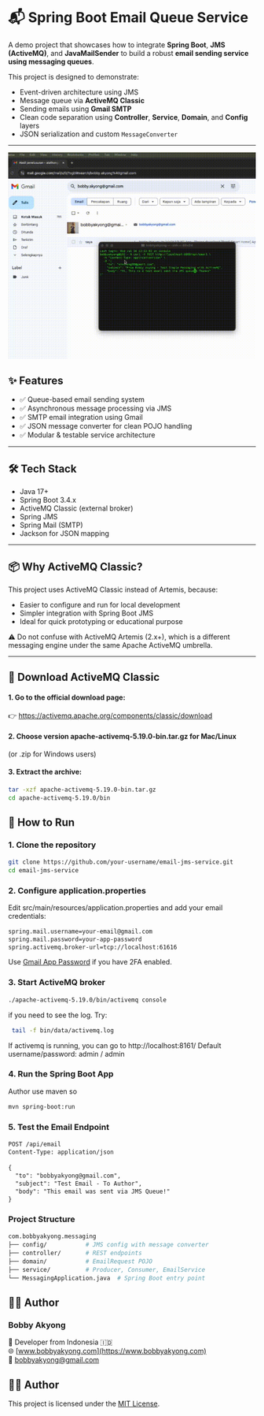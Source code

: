 # 📬 Spring Boot Email Queue Service

A demo project that showcases how to integrate **Spring Boot**, **JMS (ActiveMQ)**, and **JavaMailSender** to build a robust **email sending service using messaging queues**.

This project is designed to demonstrate:
- Event-driven architecture using JMS
- Message queue via **ActiveMQ Classic**
- Sending emails using **Gmail SMTP**
- Clean code separation using **Controller**, **Service**, **Domain**, and **Config** layers
- JSON serialization and custom `MessageConverter`

---
![Deskripsi GIF](https://github.com/akyong/Spring-Boot-Email-Queue-Service/blob/main/example.gif)

## ✨ Features

- ✅ Queue-based email sending system
- ✅ Asynchronous message processing via JMS
- ✅ SMTP email integration using Gmail
- ✅ JSON message converter for clean POJO handling
- ✅ Modular & testable service architecture

---

## 🛠️ Tech Stack

- Java 17+
- Spring Boot 3.4.x
- ActiveMQ Classic (external broker)
- Spring JMS
- Spring Mail (SMTP)
- Jackson for JSON mapping

---

## 📦 Why ActiveMQ Classic?

This project uses ActiveMQ Classic instead of Artemis, because:
- Easier to configure and run for local development
- Simpler integration with Spring Boot JMS
- Ideal for quick prototyping or educational purpose

⚠️ Do not confuse with ActiveMQ Artemis (2.x+), which is a different messaging engine under the same Apache ActiveMQ umbrella.

---

## 🔗 Download ActiveMQ Classic

#### 1. Go to the official download page:
👉 https://activemq.apache.org/components/classic/download
#### 2. Choose version apache-activemq-5.19.0-bin.tar.gz for Mac/Linux
(or .zip for Windows users)
#### 3. Extract the archive:
```bash
tar -xzf apache-activemq-5.19.0-bin.tar.gz
cd apache-activemq-5.19.0/bin

```

## 🚀 How to Run

### 1. Clone the repository

```bash
git clone https://github.com/your-username/email-jms-service.git
cd email-jms-service
```

### 2. Configure application.properties
Edit src/main/resources/application.properties and add your email credentials:
```properties
spring.mail.username=your-email@gmail.com
spring.mail.password=your-app-password
spring.activemq.broker-url=tcp://localhost:61616
```
Use [Gmail App Password](https://myaccount.google.com/apppasswords) if you have 2FA enabled.


### 3. Start ActiveMQ broker
```bash
./apache-activemq-5.19.0/bin/activemq console
```
if you need to see the log. Try:
```bash
 tail -f bin/data/activemq.log
```
If activemq is running, you can go to http://localhost:8161/
Default username/password: admin / admin

### 4. Run the Spring Boot App
Author use maven so
```bash
mvn spring-boot:run
```

### 5. Test the Email Endpoint
```http request
POST /api/email
Content-Type: application/json

{
  "to": "bobbyakyong@gmail.com",
  "subject": "Test Email - To Author",
  "body": "This email was sent via JMS Queue!"
}
```

### Project Structure
```bash
com.bobbyakyong.messaging
├── config/           # JMS config with message converter
├── controller/       # REST endpoints
├── domain/           # EmailRequest POJO
├── service/          # Producer, Consumer, EmailService
└── MessagingApplication.java  # Spring Boot entry point
```

## 👨‍💻 Author
### Bobby Akyong

📍 Developer from Indonesia 🇮🇩  
🌐 [www.bobbyakyong.com](https://www.bobbyakyong.com)  
📧 [bobbyakyong@gmail.com](mailto:bobbyakyong@gmail.com)

## 👨‍💻 Author

This project is licensed under the [MIT License](LICENSE).

